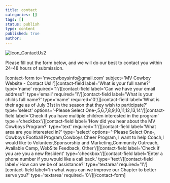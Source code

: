 ```yaml
---
title: contact
categories: []
tags: []
status: publish
type: content
published: true
author: 
---
```

![Icon_ContactUs2](http://mvcowboysfootball.files.wordpress.com/2000/07/icon_contactus2-e1374606197907.png)

Please fill out the form below, and we will do our best to contact you within 24-48 hours of submission.

[contact-form to='mvcowboysi​nfo@gmail.​com' subject='MV Cowboy Website - Contact Us!!'][contact-field label='What is your full name?' type='name' required='1'/][contact-field label='Can we have your email address?' type='email' required='1'/][contact-field label='What is your childs full name?' type='name' required='0'/][contact-field label='What is their age as of July 31st in the season that they wish to participate?' type='select' options='-Please Select One-,5,6,7,8,9,10,11,12,13,14'/][contact-field label='Check if you have multiple children interested in the program' type ='checkbox'/][contact-field label='How did you hear about the MV Cowboys Program?' type='text' required='1'/][contact-field label='What area are you interested in?' type='select' options='-Please Select One-, Cowboys Football Program,Cowboys Cheer Program, I want to help Coach,I would like to Volunteer,Sponsorship and Marketing,Community Outreach, Available Camp, WebSite Feedback, Other'/][contact-field label='Check if you are you a new Resident' type='checkbox'/][contact-field label='Enter a phone number if you would like a call back.' type='text'/][contact-field label='How can we be of assistance?' type='textarea' required='1'/][contact-field label='In what ways can we improve our Chapter to better serve you?' type='textarea' required='0'/][/contact-form]

